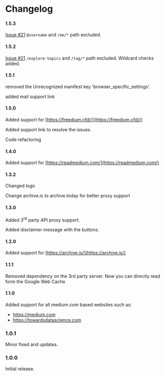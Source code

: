 # Changelog

#### 1.5.3
[Issue #21](https://github.com/Xatta-Trone/medium-parser-extension/issues/21) `@username` and `/me/*` path excluded.

#### 1.5.2
[Issue #21](https://github.com/Xatta-Trone/medium-parser-extension/issues/21) `/explore-topics` and `/tag/*` path excluded. Wildcard checks added.

#### 1.5.1
removed the Unrecognized manifest key 'browser_specific_settings'.

added mail support link
#### 1.5.0
Added support for [https://freedium.cfd//](https://freedium.cfd//)

Added support link to resolve the issues.

Code refactoring
#### 1.4.0
Added support for [https://readmedium.com/](https://readmedium.com/)
#### 1.3.2
Changed logo

Change archive.is to archive.today for better proxy support
#### 1.3.0
Added 3<sup>rd</sup> party API proxy support.

Added disclaimer message with the buttons. 
#### 1.2.0
Added support for [https://archive.is/](https://archive.is/)
#### 1.1.1
Removed dependency on the 3rd party server. Now you can directly read form the Google Web Cache
#### 1.1.0

Added support for all medium.com based websites such as: 
- https://medium.com 
- https://towardsdatascience.com

### 1.0.1
Minor fixed and updates.

### 1.0.0
Initial release.
